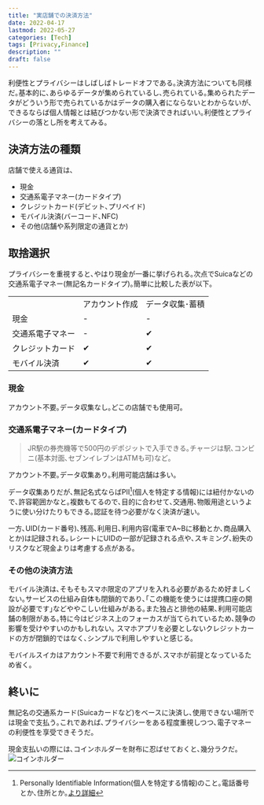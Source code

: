 ```yaml
---
title: "実店舗での決済方法"
date: 2022-04-17
lastmod: 2022-05-27
categories: [Tech]
tags: [Privacy,Finance]
description: ""
draft: false
---
```


利便性とプライバシーはしばしばトレードオフである｡決済方法についても同様だ｡基本的に､あらゆるデータが集められているし､売られている｡集められたデータがどういう形で売られているかはデータの購入者にならないとわからないが､できるならば個人情報とは結びつかない形で決済できればいい｡利便性とプライバシーの落とし所を考えてみる｡

## 決済方法の種類

店舗で使える通貨は､

- 現金
- 交通系電子マネー(カードタイプ)
- クレジットカード(デビット､プリペイド)
- モバイル決済(バーコード､NFC)
- その他(店舗や系列限定の通貨とか)

## 取捨選択

プライバシーを重視すると､やはり現金が一番に挙げられる｡次点でSuicaなどの交通系電子マネー(無記名カードタイプ)｡簡単に比較した表が以下｡

|     |     |     |
| --- | --- | --- |
|     | アカウント作成 | データ収集･蓄積 |
| 現金  | -   | -   |
| 交通系電子マネー | -   | ✔   |
| クレジットカード | ✔   | ✔   |
| モバイル決済 | ✔   | ✔   |


### 現金

アカウント不要｡データ収集なし｡どこの店舗でも使用可｡

### 交通系電子マネー(カードタイプ)

> JR駅の券売機等で500円のデポジットで入手できる｡チャージは駅､コンビニ(基本対面､セブンイレブンはATMも可)など｡

アカウント不要｡データ収集あり｡利用可能店舗は多い｡

データ収集ありだが､無記名式ならばPII[^1](個人を特定する情報)には紐付かないので､許容範囲かなと｡複数もてるので､目的に合わせて､交通用､物販用途というように使い分けたりもできる｡認証を待つ必要がなく決済が速い｡

一方､UID(カード番号)､残高､利用日､利用内容(電車でA~Bに移動とか､商品購入とか)は記録される｡レシートにUIDの一部が記録される点や､スキミング､紛失のリスクなど現金よりは考慮する点がある｡

### その他の決済方法

モバイル決済は､そもそもスマホ限定のアプリを入れる必要があるため好ましくない｡サービスの仕組み自体も閉鎖的であり､｢この機能を使うには提携口座の開設が必要です｣などややこしい仕組みがある｡また独占と排他の結果､利用可能店舗の制限がある｡特に今はビジネス上のフォーカスが当てられているため､競争の影響を受けやすいのかもしれない｡
スマホアプリを必要としないクレジットカードの方が閉鎖的ではなく､シンプルで利用しやすいと感じる｡

モバイルスイカはアカウント不要で利用できるが､スマホが前提となっているため省く｡

## 終いに

無記名の交通系カード(Suicaカードなど)をベースに決済し､使用できない場所では現金で支払う｡これであれば､プライバシーをある程度重視しつつ､電子マネーの利便性を享受できそうだ｡

現金支払いの際には､コインホルダーを財布に忍ばせておくと､幾分ラクだ｡![コインホルダー](/img/coin-holder.jpg)

[^1]: Personally Identifiable Information(個人を特定する情報)のこと｡電話番号とか､住所とか｡[より詳細](https://protonmail.com/blog/personal-data/)
